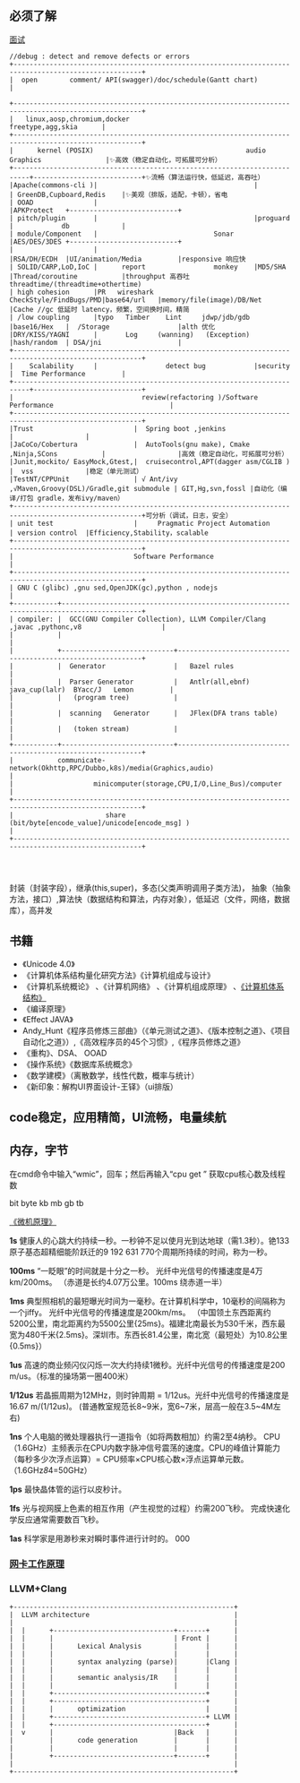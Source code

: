 ## 必须了解
[面试](https://www.cnblogs.com/huangjialin/p/12411842.html)
```
//debug : detect and remove defects or errors
+------------------------------------------------------------------------------------------------------+
|  open        comment/ API(swagger)/doc/schedule(Gantt chart)                                         |

+------------------------------------------------------------------------------------------------------+
|   linux,aosp,chromium,docker                                                  freetype,agg,skia      |
+------------------------------------------------------------------------------------------------------+
|      kernel (POSIX)                                      audio               Graphics                |✨高效（稳定自动化，可拓展可分析）
+--------------------------------------------------------------------------+---------------------------+✨流畅（算法运行快，低延迟，高吞吐）
|Apache(commons-cli )|                                       |             | GreenDB,Cupboard,Redis    |✨美观（排版，适配，卡顿），省电
| OOAD               |                                       |APKProtect   +---------------------------+
| pitch/plugin       |                                       |proguard     |            db             |
| module/Component   |                             Sonar     |AES/DES/3DES +---------------------------+
|                    |                                       |RSA/DH/ECDH  |UI/animation/Media         |responsive 响应快
| SOLID/CARP,LoD,IoC |      report                 monkey    |MD5/SHA      |Thread/coroutine           |throughput 高吞吐 threadtime/(threadtime+othertime)
| high cohesion      |PR   wireshark  CheckStyle/FindBugs/PMD|base64/url   |memory/file(image)/DB/Net  |Cache //gc 低延时 latency，频繁，空间换时间，精简
| /low coupling      |typo   Timber    Lint     jdwp/jdb/gdb |base16/Hex   |  /Storage                 |alth 优化
|DRY/KISS/YAGNI      |       Log     (wanning)   (Exception) |hash/random  | DSA/jni                   |
+------------------------------------------------------------------------------------------------------+
|    Scalability     |                 detect bug            |security     |  Time Performance         |
+--------------------------------------------------------------------------+---------------------------+
|                                review(refactoring )/Software Performance                             |
+------------------------------------------------------------------------------------------------------+
|Trust                         |  Spring boot ,jenkins                              |                  |
|JaCoCo/Cobertura              |  AutoTools(gnu make), Cmake ,Ninja,SCons           |                  |高效（稳定自动化，可拓展可分析）
|Junit,mockito/ EasyMock,Gtest,|  cruisecontrol,APT(dagger asm/CGLIB )              |  vss             |稳定（单元测试）
|TestNT/CPPUnit                | √ Ant/ivy ,√Maven,Groovy(DSL)/Gradle,git submodule | GIT,Hg,svn,fossl |自动化（编译/打包 gradle，发布ivy/maven）
+------------------------------------------------------------------------------------------------------+可分析（调试，日志，安全）
| unit test                    |     Pragmatic Project Automation                   | version control  |Efficiency,Stability，scalable 
+------------------------------------------------------------------------------------------------------+
|                              Software Performance                                                    |
+------------------------------------------------------------------------------------------------------+
| GNU C (glibc) ,gnu sed,OpenJDK(gc),python , nodejs                                                   |
+-----------+------------------------------------------------------------------------------------------+
| compiler: |  GCC(GNU Compiler Collection), LLVM Compiler/Clang ,javac ,pythonc,v8                    |
|           |                                                                                          |
|           +----------------------------+-------------------------------------------------------------+
|           |  Generator                 |   Bazel rules                                               |
|           |  Parser Generator          |   Antlr(all,ebnf)   java_cup(lalr)  BYacc/J   Lemon         |
|           |   (program tree)           |                                                             |
|           |  scanning   Generator      |   JFlex(DFA trans table)                                    |
|           |   (token stream)           |                                                             |
+-----------+----------------------------+-------------------------------------------------------------+
|           communicate-network(Okhttp,RPC/Dubbo,k8s)/media(Graphics,audio)                            |
|                    minicomputer(storage,CPU,I/O,Line_Bus)/computer                                   |
+------------------------------------------------------------------------------------------------------+
|                       share (bit/byte[encode_value]/unicode[encode_msg] )                            |
+------------------------------------------------------------------------------------------------------+

 


```


封装（封装字段），继承(this,super)，多态(父类声明调用子类方法)， 抽象（抽象方法，接口）,算法快（数据结构和算法，内存对象），低延迟（文件，网络，数据库），高并发

## 书籍
- 《Unicode 4.0》
- 《计算机体系结构量化研究方法》《计算机组成与设计》
- 《计算机系统概论》 、《计算机网络》 、《计算机组成原理》 、[《计算机体系结构》](https://www.bilibili.com/video/av15123338/?p=1)
- 《编译原理》
- 《Effect JAVA》
-  Andy_Hunt《程序员修炼三部曲》（《单元测试之道》、《版本控制之道》、《项目自动化之道》）,《高效程序员的45个习惯》,《程序员修炼之道》
- 《重构》、DSA、 OOAD
- 《操作系统》《数据库系统概念》
- 《数学建模》（离散数学，线性代数，概率与统计）
- 《新印象：解构UI界面设计-王铎》（ui排版）


## code稳定，应用精简，UI流畅，电量续航


## 内存，字节

在cmd命令中输入“wmic”，回车；然后再输入“cpu get ” 获取cpu核心数及线程数

bit byte kb mb gb tb

[《微机原理》]()

**1s** 健康人的心跳大约持续一秒。一秒钟不足以使月光到达地球（需1.3秒）。铯133原子基态超精细能阶跃迁的9 192 631 770个周期所持续的时间，称为一秒。 

**100ms** “一眨眼”的时间就是十分之一秒。 光纤中光信号的传播速度是4万km/200ms。 （赤道是长约4.07万公里。100ms 绕赤道一半）

**1ms** 典型照相机的最短曝光时间为一毫秒。在计算机科学中，10毫秒的间隔称为一个jiffy。 光纤中光信号的传播速度是200km/ms。
（中国领土东西距离约 5200公里，南北距离约为5500公里{25ms}。福建北南最长为530千米，西东最宽为480千米{2.5ms}。深圳市。东西长81.4公里，南北宽（最短处）为10.8公里{0.5ms}）

 
**1us**  高速的商业频闪仪闪烁一次大约持续1微秒。光纤中光信号的传播速度是200 m/us。（标准的操场第一圈400米）

**1/12us**  若晶振周期为12MHz，则时钟周期 = 1/12us。光纤中光信号的传播速度是16.67 m/(1/12us)。 (普通教室规范长8~9米，宽6~7米，层高一般在3.5~4M左右)


**1ns** 个人电脑的微处理器执行一道指令（如将两数相加）约需2至4纳秒。 CPU（1.6GHz）主频表示在CPU内数字脉冲信号震荡的速度。CPU的峰值计算能力（每秒多少次浮点运算）= CPU频率×CPU核心数×浮点运算单元数。（1.6GHz*8*4=50GHz）

**1ps** 最快晶体管的运行以皮秒计。

**1fs** 光与视网膜上色素的相互作用（产生视觉的过程）约需200飞秒。 完成快速化学反应通常需要数百飞秒。

**1as** 科学家是用渺秒来对瞬时事件进行计时的。 000

### [网卡工作原理](https://blog.csdn.net/tao546377318/article/details/51602298)
### LLVM+Clang

```
+-------------------------------------------------------+
|  LLVM architecture                                    |
|                                                       | 
|  |      +------------------------------+-------+      |
|  |      |                              | Front |      |
|  |      |      Lexical Analysis        |       |      |
|  |      |                              |       |      |
|  |      |      syntax analyzing (parse)|       |Clang |
|  |      |                              |       |      |
|  |      |      semantic analysis/IR    |       |      |
|  |      |                              |       |      |
|  |      +--------------------------------------+      |
|  |      +--------------------------------------+      |
|  |      |      optimization                    |      |
|  |      +--------------------------------------+ LLVM |
|  |      +--------------------------------------+      |
|  v      |                              |Back   |      |
|         |      code generation         |       |      |
|         |                              |       |      |
|         +------------------------------+-------+      |
|                                                       |
+-------------------------------------------------------+

```

